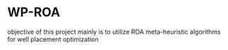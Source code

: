# WP-ROA
objective of this project mainly is to utilize ROA meta-heuristic algorithms for well placement optimization
